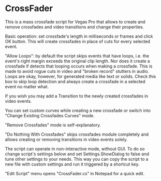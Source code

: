 # CrossFader    

This is a mass crossfade script for Vegas Pro that allows to create and remove crossfades and video transitions and change their properties.

Basic operation: set crossfade's length in milliseconds or frames and click OK button.
This will create crossfadеs in place of cuts for every selected event.

"Allow Loops": by default the script skips events that have loops, i.e. the event's right margin exceeds the original clip length.
Nor does it create a crossfade if detects that looping occurs when making a crossfade. 
This is made to avoid rogue cuts in video and "broken record" stutters in audio. 
Loops are okay, however, for generated media like text or solids.
Check this box to skip loop detection and always create a crossfade in a selected event no matter what.

If you wish you may add a Transition to the newly created crossfades in video events.

You can set custom curves while creating a new crossfade or switch into "Change Existing Crossfades Curves" mode.

"Remove Crossfades" mode is self-explanatory.

"Do Nothing With Crossfades" skips crossfades module completely and allows creating or removing transitions in video events solely.

The script can operate in non-interactive mode, without GUI.
To do so change script's settings below and set Settings.ShowDialog to false and tune other settings to your needs.
This way you can copy the script to a new file with custom settings and run it triggered by a shortcut key.

"Edit Script" menu opens "CrossFader.cs" in Notepad for a quick edit.
